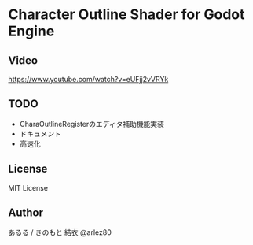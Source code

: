 # Character Outline Shader for Godot Engine

## Video

https://www.youtube.com/watch?v=eUFjj2vVRYk

## TODO

* CharaOutlineRegisterのエディタ補助機能実装
* ドキュメント
* 高速化

## License

MIT License

## Author

あるる / きのもと 結衣 @arlez80
